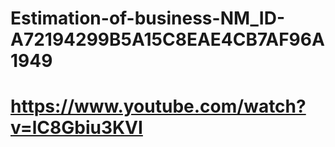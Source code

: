 # Estimation-of-business-NM_ID-A72194299B5A15C8EAE4CB7AF96A1949
# https://www.youtube.com/watch?v=lC8Gbiu3KVI 
